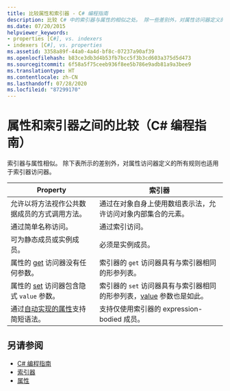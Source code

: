 ```yaml
---
title: 比较属性和索引器 - C# 编程指南
description: 比较 C# 中的索引器与属性的相似之处。 除一些差别外，对属性访问器定义的所有规则同样适用于索引器访问器。
ms.date: 07/20/2015
helpviewer_keywords:
- properties [C#], vs. indexers
- indexers [C#], vs. properties
ms.assetid: 3358a89f-44a0-4a4d-bf8c-07237a90af39
ms.openlocfilehash: b83ce3db3d4b53fb7bcc5f3b3cd603a375d5d473
ms.sourcegitcommit: 6f58a5f75ceeb936f8ee5b786e9adb81a9a3bee9
ms.translationtype: HT
ms.contentlocale: zh-CN
ms.lasthandoff: 07/28/2020
ms.locfileid: "87299170"
---
```

# <a name="comparison-between-properties-and-indexers-c-programming-guide"></a>属性和索引器之间的比较（C# 编程指南）
索引器与属性相似。 除下表所示的差别外，对属性访问器定义的所有规则也适用于索引器访问器。  
  
|Property|索引器|  
|--------------|-------------|  
|允许以将方法视作公共数据成员的方式调用方法。|通过在对象自身上使用数组表示法，允许访问对象内部集合的元素。|  
|通过简单名称访问。|通过索引访问。|  
|可为静态成员或实例成员。|必须是实例成员。|  
|属性的 [get](../../language-reference/keywords/get.md) 访问器没有任何参数。|索引器的 `get` 访问器具有与索引器相同的形参列表。|  
|属性的 [set](../../language-reference/keywords/set.md) 访问器包含隐式 `value` 参数。|索引器的 `set` 访问器具有与索引器相同的形参列表，[value](../../language-reference/keywords/value.md) 参数也是如此。|  
|通过[自动实现的属性](../classes-and-structs/auto-implemented-properties.md)支持简短语法。|支持仅使用索引器的 expression-bodied 成员。|  
  
## <a name="see-also"></a>另请参阅

- [C# 编程指南](../index.md)
- [索引器](./index.md)
- [属性](../classes-and-structs/properties.md)
